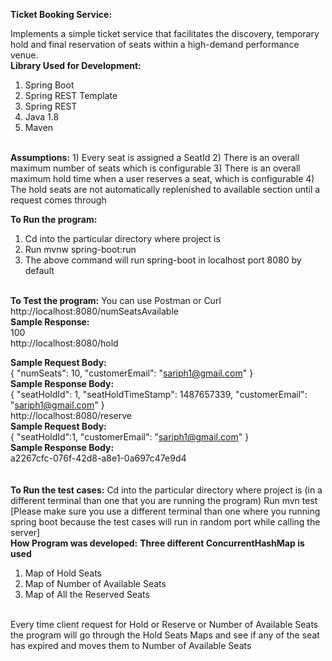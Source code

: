 <b>Ticket Booking Service:</b>

Implements a simple ticket service that facilitates the discovery, temporary hold and final reservation of seats within a high-demand performance venue.
<br>
<b>Library Used for Development:</b>
1)	Spring Boot 
2)	Spring REST Template
3)	Spring REST
4)	Java 1.8
5)	Maven
<br>
<b>Assumptions:</b>
1)	Every seat is assigned a SeatId
2)	There is an overall maximum number of seats which is configurable
3)	There is an overall maximum hold time when a user reserves a seat, which is configurable
4)	The hold seats are not automatically replenished to available section until a request comes through
<br>

<b>To Run the program:</b>
1)	Cd into the particular directory where project is
2)	Run mvnw spring-boot:run
3)	The above command will run spring-boot in localhost port 8080 by default
<br>
<b>To Test the program:</b>
You can use Postman or Curl
<br>
http://localhost:8080/numSeatsAvailable
<br>
<b>Sample Response:</b>
<br>
100
<br>
http://localhost:8080/hold

<b>Sample Request Body:</b>
<br>
{
  "numSeats": 10,
  "customerEmail": "sariph1@gmail.com"
}
<br>
<b>Sample Response Body:</b>
<br>
{
  "seatHoldId": 1,
  "seatHoldTimeStamp": 1487657339,
  "customerEmail": "sariph1@gmail.com"
}
<br>
http://localhost:8080/reserve
<br>
<b>Sample Request Body:</b>
<br>
{
  "seatHoldId":1,
  "customerEmail": "sariph1@gmail.com"
}
<br>
<b>Sample Response Body:</b>
<br>
a2267cfc-076f-42d8-a8e1-0a697c47e9d4
<br>
<br>
<br>
<b>To Run the test cases:</b>
Cd into the particular directory where project is (in a different terminal than one that you are running the program)
Run mvn test
[Please make sure you use a different terminal than one where you running spring boot because the test cases will run in random port while calling the server]
<br>
<b>How Program was developed:</b>
<b>Three different ConcurrentHashMap is used</b>
1)	Map of Hold Seats
2)	Map of Number of Available Seats
3)	Map of All the Reserved Seats
<br>
Every time client request for Hold or Reserve or Number of Available Seats the program will go 
through the Hold Seats Maps and see if any of the seat has expired and moves them to Number of Available Seats
<br>
